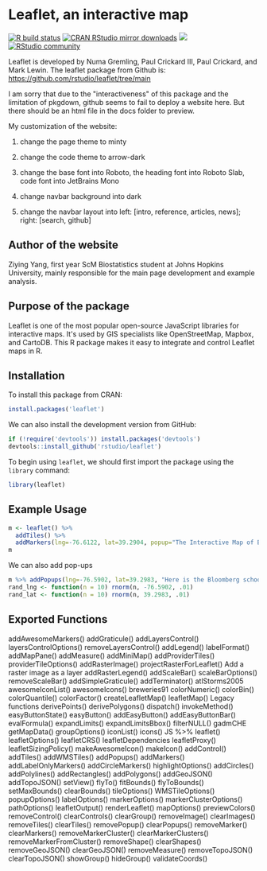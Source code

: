# Leaflet, an interactive map

<!-- badges: start -->

[![R build status](https://github.com/rstudio/leaflet/actions/workflows/R-CMD-check.yaml/badge.svg)](https://github.com/rstudio/leaflet/actions) [![CRAN RStudio mirror downloads](https://cranlogs.r-pkg.org/badges/leaflet)](https://www.r-pkg.org/pkg/leaflet) [![](https://www.r-pkg.org/badges/version/leaflet)](https://www.r-pkg.org/pkg/leaflet) [![RStudio community](https://img.shields.io/badge/community-leaflet-blue?style=social&logo=rstudio&logoColor=75AADB)](https://community.rstudio.com/new-topic?title=&tags=leaflet&body=%0A%0A%0A%20%20--------%0A%20%20%0A%20%20%3Csup%3EReferred%20here%20by%20%60leaflet%60%27s%20GitHub%3C/sup%3E%0A&u=barret)

<!-- badges: end -->

Leaflet is developed by Numa Gremling, Paul Crickard III, Paul Crickard, and Mark Lewin. The leaflet package from Github is: <https://github.com/rstudio/leaflet/tree/main>

I am sorry that due to the "interactiveness" of this package and the limitation of pkgdown, github seems to fail to deploy a website here. But there should be an html file in the docs folder to preview.

My customization of the website:

1.  change the page theme to minty

2.  change the code theme to arrow-dark

3.  change the base font into Roboto, the heading font into Roboto Slab, code font into JetBrains Mono

4.  change navbar background into dark

5.  change the navbar layout into left: [intro, reference, articles, news]; right: [search, github]

## 

## Author of the website

Ziying Yang, first year ScM Biostatistics student at Johns Hopkins University, mainly responsible for the main page development and example analysis.

## Purpose of the package

Leaflet is one of the most popular open-source JavaScript libraries for interactive maps. It's used by GIS specialists like OpenStreetMap, Mapbox, and CartoDB. This R package makes it easy to integrate and control Leaflet maps in R.

## Installation

To install this package from CRAN:

``` r
install.packages('leaflet')
```

We can also install the development version from GitHub:

``` r
if (!require('devtools')) install.packages('devtools')
devtools::install_github('rstudio/leaflet')
```

To begin using `leaflet`, we should first import the package using the `library` command:

``` r
library(leaflet)
```

## Example Usage

``` r
m <- leaflet() %>%
  addTiles() %>% 
  addMarkers(lng=-76.6122, lat=39.2904, popup="The Interactive Map of Baltimore")
m  
```

We can also add pop-ups

``` r
m %>% addPopups(lng=-76.5902, lat=39.2983, "Here is the Bloomberg school of public health</b>, JHU")
rand_lng <- function(n = 10) rnorm(n, -76.5902, .01)
rand_lat <- function(n = 10) rnorm(n, 39.2983, .01)
```

## Exported Functions

addAwesomeMarkers() addGraticule() addLayersControl() layersControlOptions() removeLayersControl() addLegend() labelFormat() addMapPane() addMeasure() addMiniMap() addProviderTiles() providerTileOptions() addRasterImage() projectRasterForLeaflet() Add a raster image as a layer addRasterLegend() addScaleBar() scaleBarOptions() removeScaleBar() addSimpleGraticule() addTerminator() atlStorms2005 awesomeIconList() awesomeIcons() breweries91 colorNumeric() colorBin() colorQuantile() colorFactor() createLeafletMap() leafletMap() Legacy functions derivePoints() derivePolygons() dispatch() invokeMethod() easyButtonState() easyButton() addEasyButton() addEasyButtonBar() evalFormula() expandLimits() expandLimitsBbox() filterNULL() gadmCHE getMapData() groupOptions() iconList() icons() JS %\>% leaflet() leafletOptions() leafletCRS() leafletDependencies leafletProxy() leafletSizingPolicy() makeAwesomeIcon() makeIcon() addControl() addTiles() addWMSTiles() addPopups() addMarkers() addLabelOnlyMarkers() addCircleMarkers() highlightOptions() addCircles() addPolylines() addRectangles() addPolygons() addGeoJSON() addTopoJSON() setView() flyTo() fitBounds() flyToBounds() setMaxBounds() clearBounds() tileOptions() WMSTileOptions() popupOptions() labelOptions() markerOptions() markerClusterOptions() pathOptions() leafletOutput() renderLeaflet() mapOptions() previewColors() removeControl() clearControls() clearGroup() removeImage() clearImages() removeTiles() clearTiles() removePopup() clearPopups() removeMarker() clearMarkers() removeMarkerCluster() clearMarkerClusters() removeMarkerFromCluster() removeShape() clearShapes() removeGeoJSON() clearGeoJSON() removeMeasure() removeTopoJSON() clearTopoJSON() showGroup() hideGroup() validateCoords()
